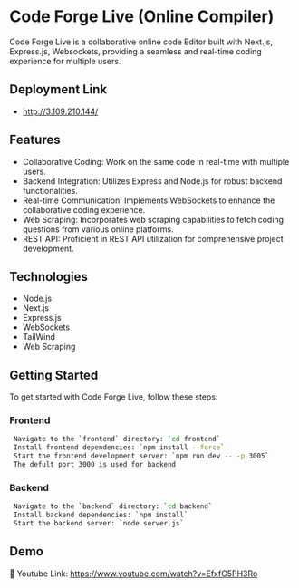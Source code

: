 # Code Forge Live (Online Compiler)

Code Forge Live is a collaborative online code Editor built with Next.js, Express.js, Websockets, providing a seamless and real-time coding experience for multiple users.

## Deployment Link 
- http://3.109.210.144/


## Features

- Collaborative Coding: Work on the same code in real-time with multiple users.
- Backend Integration: Utilizes Express and Node.js for robust backend functionalities.
- Real-time Communication: Implements WebSockets to enhance the collaborative coding experience.
- Web Scraping: Incorporates web scraping capabilities to fetch coding questions from various online platforms.
- REST API: Proficient in REST API utilization for comprehensive project development.


## Technologies

- Node.js
- Next.js
- Express.js
- WebSockets
- TailWind
- Web Scraping


## Getting Started

To get started with Code Forge Live, follow these steps:

### Frontend
```bash
 Navigate to the `frontend` directory: `cd frontend`
 Install frontend dependencies: `npm install --force`
 Start the frontend development server: `npm run dev -- -p 3005`
 The defult port 3000 is used for backend
```

### Backend
```bash
 Navigate to the `backend` directory: `cd backend`
 Install backend dependencies: `npm install`
 Start the backend server: `node server.js`
```

    
## Demo

🔗 Youtube Link: https://www.youtube.com/watch?v=EfxfG5PH3Ro

